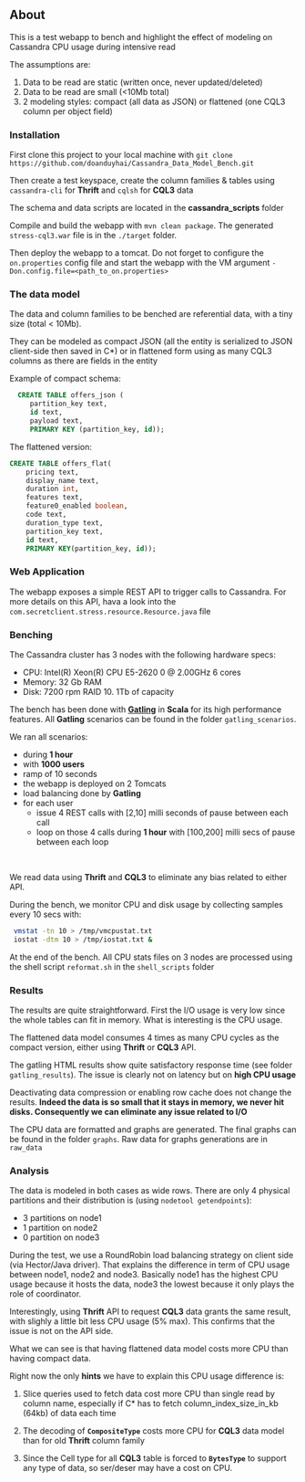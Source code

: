 ## About

 This is a test webapp to bench and highlight the effect of modeling on Cassandra CPU usage during intensive read

 The assumptions are:

 1. Data to be read are static (written once, never updated/deleted)
 2. Data to be read are small (<10Mb total)
 3. 2 modeling styles: compact (all data as JSON) or flattened (one CQL3 column per object field)

### Installation

 First clone this project to your local machine with `git clone https://github.com/doanduyhai/Cassandra_Data_Model_Bench.git`

 Then create a test keyspace, create the column families & tables using `cassandra-cli` for **Thrift**
 and `cqlsh` for **CQL3** data

 The schema and data scripts are located in the **cassandra_scripts** folder

 Compile and build the webapp with  `mvn clean package`. The generated `stress-cql3.war` file is in
 the `./target` folder.

 Then deploy the webapp to a tomcat. Do not forget to configure the `on.properties` config file and start the webapp
 with the VM argument `-Don.config.file=<path_to_on.properties>`

### The data model

 The data and column families to be benched are referential data, with a tiny size (total < 10Mb).

 They can be modeled as compact JSON (all the entity is serialized to JSON client-side then saved in C*)
 or in flattened form using as many CQL3 columns as there are fields in the entity

 Example of compact schema:

 ```sql
   CREATE TABLE offers_json (
      partition_key text,
      id text,
      payload text,
      PRIMARY KEY (partition_key, id));
 ```

 The flattened version:

  ```sql
  CREATE TABLE offers_flat(
      pricing text,
      display_name text,
      duration int,
      features text,
      feature0_enabled boolean,
      code text,
      duration_type text,
      partition_key text,
      id text,
      PRIMARY KEY(partition_key, id));
  ```

### Web Application

  The webapp exposes a simple REST API to trigger calls to Cassandra.
  For more details on this API, hava a look into the `com.secretclient.stress.resource.Resource.java` file

### Benching

  The Cassandra cluster has 3 nodes with the following hardware specs:

  * CPU: Intel(R) Xeon(R) CPU E5-2620 0 @ 2.00GHz 6 cores
  * Memory: 32 Gb RAM
  * Disk: 7200 rpm RAID 10. 1Tb of capacity

The bench has been done with **[Gatling]** in **Scala** for its high performance features.
 All **Gatling** scenarios can be found in the folder `gatling_scenarios`.

We ran all scenarios:

 * during **1 hour**
 * with **1000 users**
 * ramp of 10 seconds
 * the webapp is deployed on 2 Tomcats
 * load balancing done by **Gatling**
 * for each user
     * issue 4 REST calls with [2,10] milli seconds of pause between each call
     * loop on those 4 calls during **1 hour** with [100,200] milli secs of pause between each loop


<br/>

We read data using **Thrift** and **CQL3** to eliminate any bias related to either API.

 During the bench, we monitor CPU and disk usage by collecting samples every 10 secs with:

 ```bash
  vmstat -tn 10 > /tmp/vmcpustat.txt
  iostat -dtm 10 > /tmp/iostat.txt &
 ```
 At the end of the bench. All CPU stats files on 3 nodes are processed using the shell script
 `reformat.sh` in the `shell_scripts` folder

### Results

 The results are quite straightforward. First the I/O usage is very low since the whole tables
 can fit in memory. What is interesting is the CPU usage.

 The flattened data model consumes 4 times as many CPU cycles as the compact version, either using
 **Thrift** or **CQL3** API.

 The gatling HTML results show quite satisfactory response time (see folder `gatling_results`).
 The issue is clearly not on latency but on **high CPU usage**

 Deactivating data compression or enabling row cache does not change the results. **Indeed the data is so small that it
 stays in memory, we never hit disks. Consequently we can eliminate any issue related to I/O**

 The CPU data are formatted and graphs are generated. The final graphs can be found in the folder
 `graphs`. Raw data for graphs generations are in `raw_data`


### Analysis

 The data is modeled in both cases as wide rows. There are only 4 physical partitions and their distribution is (using `nodetool getendpoints`):

  * 3 partitions on node1
  * 1 partition on node2
  * 0 partition on node3

During the test, we use a RoundRobin load balancing strategy on client side (via Hector/Java driver).
 That explains the difference in term of CPU usage between node1, node2 and node3.
 Basically node1 has the highest CPU usage because it hosts the data, node3 the lowest because it only plays the role of coordinator.

 Interestingly, using **Thrift** API to request **CQL3** data grants the same result, with slighly a little bit less CPU usage (5% max). This confirms that the issue is not on the API side.

 What we can see is that having flattened data model costs more CPU than having compact data.

 Right now the only **hints** we have to explain this CPU usage difference is:

 1. Slice queries used to fetch data cost more CPU than single read by column name, especially if C* has to fetch
 column_index_size_in_kb (64kb) of data each time

 2. The decoding of **`CompositeType`** costs more CPU for **CQL3** data model than for old **Thrift** column family 

 3. Since the Cell type for all **CQL3** table is forced to **`BytesType`** to support any type of data, so ser/deser may have a cost on CPU.



[Gatling]: https://github.com/excilys/gatling
